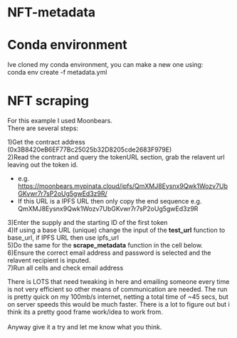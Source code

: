 # NFT-metadata

# Conda environment
Ive cloned my conda environment, you can make a new one using:<br>
conda env create -f metadata.yml

# NFT scraping
For this example I used Moonbears.<br>
There are several steps:

1)Get the contract address (0x3B8420eB6EF77Bc25025b32D8205cde2683F979E)<br>
2)Read the contract and query the tokenURL section, grab the relavent url leaving out the token id.

- e.g. https://moonbears.mypinata.cloud/ipfs/QmXMJ8Eysnx9Qwk1Wozv7UbGKvwr7r7sP2oUg5gwEd3z9R/
- If this URL is a IPFS URL then only copy the end sequence e.g. QmXMJ8Eysnx9Qwk1Wozv7UbGKvwr7r7sP2oUg5gwEd3z9R

3)Enter the supply and the starting ID of the first token<br>
4)If using a base URL (unique) change the input of the **test_url** function to base_url, if IPFS URL then use ipfs_url<br>
5)Do the same for the **scrape_metadata** function in the cell below.<br>
6)Ensure the correct email address and password is selected and the relavent recipient is inputed.<br>
7)Run all cells and check email address<br>

There is LOTS that need tweaking in here and emailing someone every time is not very efficient so other means of communication are needed.
The run is pretty quick on my 100mb/s internet, netting a total time of ~45 secs, but on server speeds this would be much faster.
There is a lot to figure out but i think its a pretty good frame work/idea to work from.<br>
<br>
Anyway give it a try and let me know what you think.
